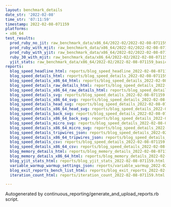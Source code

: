 ```yaml
---
layout: benchmark_details
date_str: '2022-02-08'
time_str: '07:11:59'
timestamp: 2022-02-08-071159
platforms:
- x86_64
test_results:
  prod_ruby_no_jit: raw_benchmark_data/x86_64/2022-02/2022-02-08-071159_basic_benchmark_prod_ruby_no_jit.json
  prod_ruby_with_mjit: raw_benchmark_data/x86_64/2022-02/2022-02-08-071159_basic_benchmark_prod_ruby_with_mjit.json
  prod_ruby_with_yjit: raw_benchmark_data/x86_64/2022-02/2022-02-08-071159_basic_benchmark_prod_ruby_with_yjit.json
  ruby_30_with_mjit: raw_benchmark_data/x86_64/2022-02/2022-02-08-071159_basic_benchmark_ruby_30_with_mjit.json
  yjit_stats: raw_benchmark_data/x86_64/2022-02/2022-02-08-071159_basic_benchmark_yjit_stats.json
reports:
  blog_speed_headline_html: reports/blog_speed_headline_2022-02-08-071159.html
  blog_speed_details_html: reports/blog_speed_details_2022-02-08-071159.html
  blog_speed_details_x86_64_html: reports/blog_speed_details_2022-02-08-071159.x86_64.html
  blog_speed_details_raw_details_html: reports/blog_speed_details_2022-02-08-071159.raw_details.html
  blog_speed_details_x86_64_raw_details_html: reports/blog_speed_details_2022-02-08-071159.x86_64.raw_details.html
  blog_speed_details_svg: reports/blog_speed_details_2022-02-08-071159.svg
  blog_speed_details_x86_64_svg: reports/blog_speed_details_2022-02-08-071159.x86_64.svg
  blog_speed_details_head_svg: reports/blog_speed_details_2022-02-08-071159.head.svg
  blog_speed_details_x86_64_head_svg: reports/blog_speed_details_2022-02-08-071159.x86_64.head.svg
  blog_speed_details_back_svg: reports/blog_speed_details_2022-02-08-071159.back.svg
  blog_speed_details_x86_64_back_svg: reports/blog_speed_details_2022-02-08-071159.x86_64.back.svg
  blog_speed_details_micro_svg: reports/blog_speed_details_2022-02-08-071159.micro.svg
  blog_speed_details_x86_64_micro_svg: reports/blog_speed_details_2022-02-08-071159.x86_64.micro.svg
  blog_speed_details_tripwires_json: reports/blog_speed_details_2022-02-08-071159.tripwires.json
  blog_speed_details_x86_64_tripwires_json: reports/blog_speed_details_2022-02-08-071159.x86_64.tripwires.json
  blog_speed_details_csv: reports/blog_speed_details_2022-02-08-071159.csv
  blog_speed_details_x86_64_csv: reports/blog_speed_details_2022-02-08-071159.x86_64.csv
  blog_memory_details_html: reports/blog_memory_details_2022-02-08-071159.html
  blog_memory_details_x86_64_html: reports/blog_memory_details_2022-02-08-071159.x86_64.html
  blog_yjit_stats_html: reports/blog_yjit_stats_2022-02-08-071159.html
  variable_warmup_warmup_settings_json: reports/variable_warmup_2022-02-08-071159.warmup_settings.json
  blog_exit_reports_bench_list_html: reports/blog_exit_reports_2022-02-08-071159.bench_list.html
  iteration_count_html: reports/iteration_count_2022-02-08-071159.html

---
```

Autogenerated by continuous_reporting/generate_and_upload_reports.rb script.
